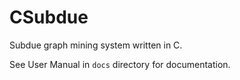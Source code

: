 # CSubdue

Subdue graph mining system written in C.

See User Manual in `docs` directory for documentation.

